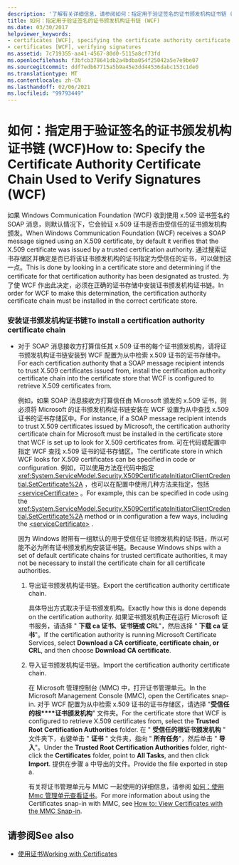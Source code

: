```yaml
---
description: '了解有关详细信息，请参阅如何：指定用于验证签名的证书颁发机构证书链 (WCF) '
title: 如何：指定用于验证签名的证书颁发机构证书链 (WCF)
ms.date: 03/30/2017
helpviewer_keywords:
- certificates [WCF], specifying the certificate authority certificate chain
- certificates [WCF], verifying signatures
ms.assetid: 7c719355-aa41-4567-80d0-5115a8cf73fd
ms.openlocfilehash: f3bfcb378641db2a4bdba054f25042a5e7e9be07
ms.sourcegitcommit: ddf7edb67715a5b9a45e3dd44536dabc153c1de0
ms.translationtype: MT
ms.contentlocale: zh-CN
ms.lasthandoff: 02/06/2021
ms.locfileid: "99793449"
---
```

# <a name="how-to-specify-the-certificate-authority-certificate-chain-used-to-verify-signatures-wcf"></a><span data-ttu-id="03509-103">如何：指定用于验证签名的证书颁发机构证书链 (WCF)</span><span class="sxs-lookup"><span data-stu-id="03509-103">How to: Specify the Certificate Authority Certificate Chain Used to Verify Signatures (WCF)</span></span>

<span data-ttu-id="03509-104">如果 Windows Communication Foundation (WCF) 收到使用 x.509 证书签名的 SOAP 消息，则默认情况下，它会验证 x.509 证书是否由受信任的证书颁发机构颁发。</span><span class="sxs-lookup"><span data-stu-id="03509-104">When Windows Communication Foundation (WCF) receives a SOAP message signed using an X.509 certificate, by default it verifies that the X.509 certificate was issued by a trusted certification authority.</span></span> <span data-ttu-id="03509-105">通过搜索证书存储区并确定是否已将该证书颁发机构的证书指定为受信任的证书，可以做到这一点。</span><span class="sxs-lookup"><span data-stu-id="03509-105">This is done by looking in a certificate store and determining if the certificate for that certification authority has been designated as trusted.</span></span> <span data-ttu-id="03509-106">为了使 WCF 作出此决定，必须在正确的证书存储中安装证书颁发机构证书链。</span><span class="sxs-lookup"><span data-stu-id="03509-106">In order for WCF to make this determination, the certification authority certificate chain must be installed in the correct certificate store.</span></span>  
  
### <a name="to-install-a-certification-authority-certificate-chain"></a><span data-ttu-id="03509-107">安装证书颁发机构证书链</span><span class="sxs-lookup"><span data-stu-id="03509-107">To install a certification authority certificate chain</span></span>  
  
- <span data-ttu-id="03509-108">对于 SOAP 消息接收方打算信任其 x.509 证书的每个证书颁发机构，请将证书颁发机构证书链安装到 WCF 配置为从中检索 x.509 证书的证书存储中。</span><span class="sxs-lookup"><span data-stu-id="03509-108">For each certification authority that a SOAP message recipient intends to trust X.509 certificates issued from, install the certification authority certificate chain into the certificate store that WCF is configured to retrieve X.509 certificates from.</span></span>  
  
     <span data-ttu-id="03509-109">例如，如果 SOAP 消息接收方打算信任由 Microsoft 颁发的 x.509 证书，则必须将 Microsoft 的证书颁发机构证书链安装在 WCF 设置为从中查找 x.509 证书的证书存储区中。</span><span class="sxs-lookup"><span data-stu-id="03509-109">For instance, if a SOAP message recipient intends to trust X.509 certificates issued by Microsoft, the certification authority certificate chain for Microsoft must be installed in the certificate store that WCF is set up to look for X.509 certificates from.</span></span> <span data-ttu-id="03509-110">可在代码或配置中指定 WCF 查找 x.509 证书的证书存储区。</span><span class="sxs-lookup"><span data-stu-id="03509-110">The certificate store in which WCF looks for X.509 certificates can be specified in code or configuration.</span></span> <span data-ttu-id="03509-111">例如，可以使用方法在代码中指定 <xref:System.ServiceModel.Security.X509CertificateInitiatorClientCredential.SetCertificate%2A> ，也可以在配置中使用几种方法来指定，包括 [\<serviceCertificate>](../../configure-apps/file-schema/wcf/servicecertificate-of-clientcredentials-element.md) 。</span><span class="sxs-lookup"><span data-stu-id="03509-111">For example, this can be specified in code using the <xref:System.ServiceModel.Security.X509CertificateInitiatorClientCredential.SetCertificate%2A> method or in configuration a few ways, including the [\<serviceCertificate>](../../configure-apps/file-schema/wcf/servicecertificate-of-clientcredentials-element.md) .</span></span>  
  
     <span data-ttu-id="03509-112">因为 Windows 附带有一组默认的用于受信任证书颁发机构的证书链，所以可能不必为所有证书颁发机构安装证书链。</span><span class="sxs-lookup"><span data-stu-id="03509-112">Because Windows ships with a set of default certificate chains for trusted certificate authorities, it may not be necessary to install the certificate chain for all certificate authorities.</span></span>  
  
    1. <span data-ttu-id="03509-113">导出证书颁发机构证书链。</span><span class="sxs-lookup"><span data-stu-id="03509-113">Export the certification authority certificate chain.</span></span>  
  
         <span data-ttu-id="03509-114">具体导出方式取决于证书颁发机构。</span><span class="sxs-lookup"><span data-stu-id="03509-114">Exactly how this is done depends on the certification authority.</span></span> <span data-ttu-id="03509-115">如果证书颁发机构正在运行 Microsoft 证书服务，请选择 " **下载 ca 证书、证书链或 CRL**"，然后选择 " **下载 ca 证书**"。</span><span class="sxs-lookup"><span data-stu-id="03509-115">If the certification authority is running Microsoft Certificate Services, select **Download a CA certificate, certificate chain, or CRL**, and then choose **Download CA certificate**.</span></span>  
  
    2. <span data-ttu-id="03509-116">导入证书颁发机构证书链。</span><span class="sxs-lookup"><span data-stu-id="03509-116">Import the certification authority certificate chain.</span></span>  
  
         <span data-ttu-id="03509-117">在 Microsoft 管理控制台 (MMC) 中，打开证书管理单元。</span><span class="sxs-lookup"><span data-stu-id="03509-117">In the Microsoft Management Console (MMC), open the Certificates snap-in.</span></span> <span data-ttu-id="03509-118">对于 WCF 配置为从中检索 x.509 证书的证书存储区，请选择 "**受信任的根\*\*\*\*证书颁发机构**" 文件夹。</span><span class="sxs-lookup"><span data-stu-id="03509-118">For the certificate store that WCF is configured to retrieve X.509 certificates from, select the **Trusted Root** **Certification Authorities** folder.</span></span> <span data-ttu-id="03509-119">在 " **受信任的根证书颁发机构** " 文件夹下，右键单击 " **证书** " 文件夹，指向 " **所有任务**"，然后单击 " **导入**"。</span><span class="sxs-lookup"><span data-stu-id="03509-119">Under the **Trusted Root Certification Authorities** folder, right-click the **Certificates** folder, point to **All Tasks**, and then click **Import**.</span></span> <span data-ttu-id="03509-120">提供在步骤 a 中导出的文件。</span><span class="sxs-lookup"><span data-stu-id="03509-120">Provide the file exported in step a.</span></span>  
  
         <span data-ttu-id="03509-121">有关将证书管理单元与 MMC 一起使用的详细信息，请参阅 [如何：使用 Mmc 管理单元查看证书](how-to-view-certificates-with-the-mmc-snap-in.md)。</span><span class="sxs-lookup"><span data-stu-id="03509-121">For more information about using the Certificates snap-in with MMC, see [How to: View Certificates with the MMC Snap-in](how-to-view-certificates-with-the-mmc-snap-in.md).</span></span>  
  
## <a name="see-also"></a><span data-ttu-id="03509-122">请参阅</span><span class="sxs-lookup"><span data-stu-id="03509-122">See also</span></span>

- [<span data-ttu-id="03509-123">使用证书</span><span class="sxs-lookup"><span data-stu-id="03509-123">Working with Certificates</span></span>](working-with-certificates.md)
